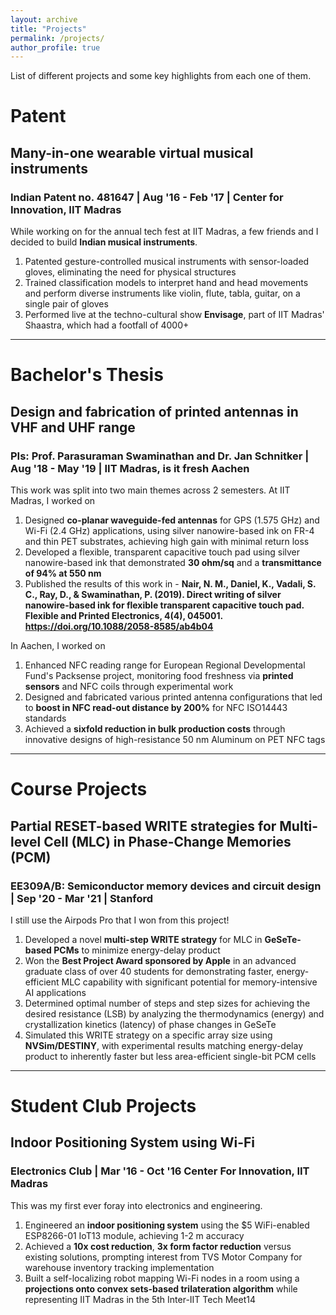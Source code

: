 ```yaml
---
layout: archive
title: "Projects"
permalink: /projects/
author_profile: true
---
```


List of different projects and some key highlights from each one of them.

<!--
For projects in my current role and at previous internships, please check out the [Career](https://scvadali.github.io/career/) page.

# Course Projects

During my Bachelor's and Master's programs, I worked on short and focussed projects that helped me consolidate the concepts learned in coursework and gave me a broad idea about how research is conducted in that field.

### Optimal READ/WRITE schemes for Phase Change Memories - EE305A/B

### Fabrication of NMOS devices - EE291


# Club Projects

Working in student clubs at Center For Innovation was perhaps the most productive and beneficial part of an undergraduate program at IIT Madras. 


# Master's Thesis

## Semi-empirical modeling of impact ionization in wide bandgap systems 
### PI: Prof. Srabanti Chowdhury | Sep '20 - May '21 | Stanford, CA

The scope of this project was limited to a theoretical study and model building due to the pandemic.

1. Identified discrepancies in voltage-dependent extraction of impact ionization coefficient a in synthetic diamond diodes in
experimental literature employing photomultiplication techniques on various device architectures
2. Proposed a **semi-empirical model** for a by fitting experimental data to a harmonic sum incorporating applied electric field,
electron momentum changes from E-k diagram during collisions, and electron-phonon interactions

----
-->

# Patent

## Many-in-one wearable virtual musical instruments
### Indian Patent no. 481647 | Aug '16 - Feb '17 | Center for Innovation, IIT Madras

While working on for the annual tech fest at IIT Madras, a few friends and I decided to build **Indian musical instruments**. 

1. Patented gesture-controlled musical instruments with sensor-loaded gloves, eliminating the need for physical structures
2. Trained classification models to interpret hand and head movements and perform diverse instruments like violin, flute,
tabla, guitar, on a single pair of gloves
3. Performed live at the techno-cultural show **Envisage**, part of IIT Madras' Shaastra, which had a footfall of 4000+

---
# Bachelor's Thesis

## Design and fabrication of printed antennas in VHF and UHF range
### PIs: Prof. Parasuraman Swaminathan and Dr. Jan Schnitker | Aug '18 - May '19 | IIT Madras, is it fresh Aachen

This work was split into two main themes across 2 semesters. At IIT Madras, I worked on

1. Designed **co-planar waveguide-fed antennas** for GPS (1.575 GHz) and Wi-Fi (2.4 GHz) applications, using silver nanowire-based ink on FR-4 and thin PET substrates, achieving high gain with minimal return loss
2. Developed a flexible, transparent capacitive touch pad using silver nanowire-based ink that demonstrated **30 ohm/sq** and a **transmittance of 94% at 550 nm**
3. Published the results of this work in - **Nair, N. M., Daniel, K., Vadali, S. C., Ray, D., & Swaminathan, P. (2019). Direct writing of silver nanowire-based ink for flexible transparent capacitive touch pad. Flexible and Printed Electronics, 4(4), 045001. https://doi.org/10.1088/2058-8585/ab4b04**

In Aachen, I worked on

1. Enhanced NFC reading range for European Regional Developmental Fund's Packsense project, monitoring food freshness via **printed sensors** and NFC
coils through experimental work
2. Designed and fabricated various printed antenna configurations that led to **boost in NFC read-out distance by 200%** for NFC ISO14443 standards
3. Achieved a **sixfold reduction in bulk production costs** through innovative designs of high-resistance 50 nm Aluminum on PET NFC tags

---



# Course Projects

## Partial RESET-based WRITE strategies for Multi-level Cell (MLC) in Phase-Change Memories (PCM)
### EE309A/B: Semiconductor memory devices and circuit design | Sep '20 - Mar '21 | Stanford

I still use the Airpods Pro that I won from this project!

1. Developed a novel **multi-step WRITE strategy** for MLC in **GeSeTe-based PCMs** to minimize energy-delay product
2. Won the **Best Project Award sponsored by Apple** in an advanced graduate class of over 40 students for demonstrating
faster, energy-efficient MLC capability with significant potential for memory-intensive AI applications
3. Determined optimal number of steps and step sizes for achieving the desired resistance (LSB) by analyzing the
thermodynamics (energy) and crystallization kinetics (latency) of phase changes in GeSeTe
4. Simulated this WRITE strategy on a specific array size using **NVSim/DESTINY**, with experimental results matching
energy-delay product to inherently faster but less area-efficient single-bit PCM cells

---

# Student Club Projects

## Indoor Positioning System using Wi-Fi
### Electronics Club | Mar '16 - Oct '16 Center For Innovation, IIT Madras 

This was my first ever foray into electronics and engineering. 

1. Engineered an **indoor positioning system** using the $5 WiFi-enabled ESP8266-01 IoT13 module, achieving 1-2 m accuracy
2. Achieved a **10x cost reduction**, **3x form factor reduction** versus existing solutions, prompting interest from TVS Motor Company for warehouse inventory tracking implementation
3. Built a self-localizing robot mapping Wi-Fi nodes in a room using a **projections onto convex sets-based trilateration
algorithm** while representing IIT Madras in the 5th Inter-IIT Tech Meet14


<!---
![Intel logo](/images/intel.png)
# Intel
### Device Engineer | May 2021 - Present 

As a part of the Test Chip Integration team, I examine transistor performance and isolation structures in _RibbonFETs_ as a key contributor towards R&D efforts into Intel's future technology nodes. 

On a daily basis, I work on building and optimizing test structures that probe into process margins and performance gains for a given node/product. Being a device engineer, I enjoy analyzing I-V characteristics, developing leakage models, and understanding inherent process in novel transistor architectures.

**Projects**:
1. **Intel 18A** - Currently working on a **Pathfinding Test Vehicle** for Intel's 18A node which is due beyond 2025.
2. **Intel 3** - In my first test chip project, I was involved in an **Enchancement Test Vehicle** for the Alder Lake processors. My task was to develop experiments through Physical Design to study crucial device physics - strained channel, DIBL, off-state leakage - affecting drive current and gain of FinFETs in that node. Being at a relatively matured stage, this technology node was a good lauchpad for making the transition from academia to industry.
--->
